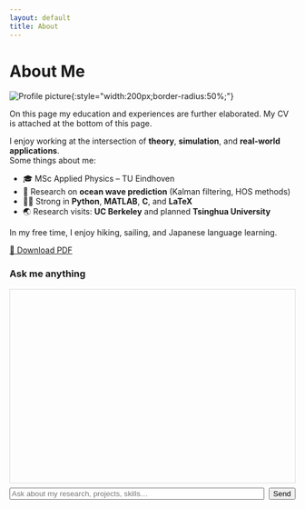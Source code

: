 ```yaml
---
layout: default
title: About
---
```


# About Me

![Profile picture](assets/images/profile.jpg){:style="width:200px;border-radius:50%;"}

On this page my education and experiences are further elaborated. My CV is attached at the bottom of this page.


I enjoy working at the intersection of **theory**, **simulation**, and **real-world applications**.  
Some things about me:

- 🎓 MSc Applied Physics – TU Eindhoven
- 🌊 Research on **ocean wave prediction** (Kalman filtering, HOS methods)
- 🧑‍💻 Strong in **Python**, **MATLAB**, **C**, and **LaTeX**
- 🌏 Research visits: **UC Berkeley** and planned **Tsinghua University**

In my free time, I enjoy hiking, sailing, and Japanese language learning.

  
[📄 Download PDF](assets/Lars_ten_Hacken_CV.pdf)

<div id="chat" style="max-width:900px;margin:auto">
  <h3>Ask me anything</h3>
  <div id="log" style="border:1px solid #ddd;height:320px;overflow:auto;padding:10px;font-family:monospace;white-space:pre-wrap"></div>
  <div style="margin-top:8px;display:flex;gap:8px">
    <input id="q" placeholder="Ask about my research, projects, skills…" style="flex:1">
    <button id="send">Send</button>
  </div>
  <div id="status" style="margin-top:6px;color:#666"></div>
</div>



<!-- Laad WebLLM als ES module vanaf jsDelivr en zet 'm op window.webllm -->
<script type="module">
  import * as webllm from "https://cdn.jsdelivr.net/npm/@mlc-ai/web-llm@0.2.79/lib/index.js";
  window.webllm = webllm;
  console.log("WebLLM loaded (module):", !!window.webllm);
</script>


<script>
(async () => {
  const log = document.getElementById('log');
  const status = document.getElementById('status');
  const add = (r,t)=>{const d=document.createElement('div');d.textContent=`${r}: ${t}`;log.appendChild(d);log.scrollTop=log.scrollHeight;};

  if (!window.webllm) { add('Error','WebLLM script not loaded.'); return; }
  if (!('gpu' in navigator)) { add('Error','WebGPU not available. Use Chrome/Edge via HTTPS.'); return; }

  // Baseurl-veilig pad voor GitHub Pages
  const BASE = '{{ site.baseurl }}' || '';
  let KB = {bio:'', highlights:[], projects:[]};
  try {
    const resp = await fetch(`${BASE}/assets/about.json`, {cache:'no-store'});
    if (!resp.ok) throw new Error(`HTTP ${resp.status}`);
    KB = await resp.json();
  } catch (e) { add('Error','/assets/about.json niet gevonden.'); console.error(e); return; }

  const context = `BIO: ${KB.bio}
HIGHLIGHTS: ${KB.highlights.join('; ')}
PROJECTS: ${KB.projects.map(p=>p.title+': '+p.desc).join(' | ')}`;

  // Probeer lichte, bekende model-ID's die in WebLLM beschikbaar zijn
  // (Qwen2.5 0.5B bestaat in MLC-formaat; zie lijst/discussies) 
  const candidates = [
    "Qwen2.5-0.5B-Instruct-q4f16_1-MLC",
    "Qwen2-0.5B-Instruct-q4f16_1-MLC",
    "Phi-1.1-q4f16_1-MLC"
  ];

  let engine = null, lastErr = null;
  for (const m of candidates) {
    try {
      status.textContent = `Loading model: ${m} …`;
      engine = await webllm.CreateMLCEngine({ model: m }, { gpuMemoryUtility: 0.9, wasmNumThreads: 1 });
      status.textContent = `Model ready: ${m}`;
      break;
    } catch (e) {
      console.warn('Model failed', m, e);
      lastErr = e;
    }
  }
  if (!engine) { add('Error','Model load failed for all candidates. Check console.'); console.error(lastErr); return; }

  async function ask(q){
    const sys = `You ONLY answer about Lars using this profile context. If unrelated, say you only answer about Lars.
### PROFILE CONTEXT
${context}`;
    try {
      const out = await engine.chat.completions.create({
        messages:[{role:'system',content:sys},{role:'user',content:q}],
        temperature:0.2, max_tokens:256
      });
      return out.choices[0].message.content;
    } catch (e) { console.error(e); return 'Generation error.'; }
  }

  document.getElementById('send').onclick = async () => {
    const box = document.getElementById('q');
    const q = box.value.trim(); if(!q) return;
    add('You', q); box.value = '';
    status.textContent = 'Thinking…';
    const a = await ask(q);
    status.textContent = '';
    add('Bot', a);
  };
})();
</script>
